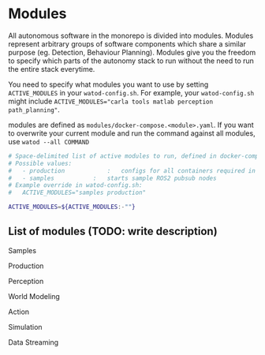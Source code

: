 # Modules
All autonomous software in the monorepo is divided into modules. Modules represent arbitrary groups of software components which share a similar purpose (eg. Detection, Behaviour Planning). Modules give you the freedom to specify which parts of the autonomy stack to run without the need to run the entire stack everytime.

You need to specify what modules you want to use by setting `ACTIVE_MODULES` in your `watod-config.sh`. For example, your `watod-config.sh` might include `ACTIVE_MODULES="carla tools matlab perception path_planning"`. 

modules are defined as `modules/docker-compose.<module>.yaml`. If you want to overwrite your current module and run the command against all modules, use `watod --all COMMAND`

```bash
# Space-delimited list of active modules to run, defined in docker-compose.yaml.
# Possible values:
#   - production    		:   configs for all containers required in production
#   - samples           :   starts sample ROS2 pubsub nodes
# Example override in watod-config.sh: 
#   ACTIVE_MODULES="samples production"

ACTIVE_MODULES=${ACTIVE_MODULES:-""}
```

## List of modules (TODO: write description)
Samples

Production

Perception

World Modeling

Action

Simulation

Data Streaming